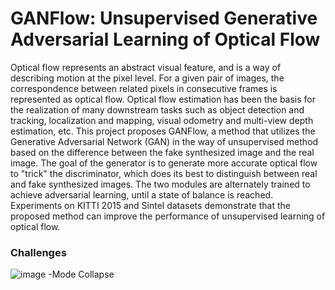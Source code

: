 # GANFlow: Unsupervised Generative Adversarial Learning of Optical Flow

Optical flow represents an abstract visual feature, and is a way of describing motion at the pixel level. For a given pair of images, the correspondence between related pixels in consecutive frames is represented as optical flow. Optical flow estimation has been the basis for the realization of many downstream tasks such as object detection and tracking, localization and mapping, visual odometry and multi-view depth estimation, etc. This project proposes GANFlow, a method that utilizes the Generative Adversarial Network (GAN) in the way of unsupervised method based on the difference between the fake synthesized image and the real image. The goal of the generator is to generate more accurate optical flow to "trick" the discriminator, which does its best to distinguish between real and fake synthesized images. The two modules are alternately trained to achieve adversarial learning, until a state of balance is reached. Experiments on KITTI 2015 and Sintel datasets demonstrate that the proposed method can improve the performance of unsupervised learning of optical flow.

### Challenges
![image](https://github.com/user-attachments/assets/fe06e951-0f74-4a95-aa66-a1b94811ef5d)
-Mode Collapse
